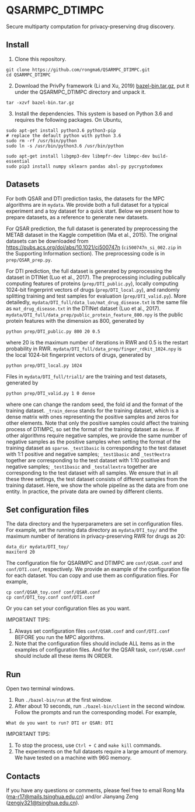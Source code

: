 # QSARMPC_DTIMPC
Secure multiparty computation for privacy-preserving drug discovery.


## Install

1. Clone this repository.

```shell
git clone https://github.com/rongma6/QSARMPC_DTIMPC.git
cd QSARMPC_DTIMPC
```

2. Download the PrivPy framework (Li and Xu, 2019) [bazel-bin.tar.gz](https://drive.google.com/file/d/1b0T1Kz-bY8MF8hl3pHXHifgN3PiFnt1F/view?usp=sharing), put it under the QSARMPC_DTIMPC directory and unpack it.

```shell
tar -xzvf bazel-bin.tar.gz
```

3. Install the dependencies. This system is based on Python 3.6 and requires the following packages. On Ubuntu, 

```shell
sudo apt-get install python3.6 python3-pip
# replace the default python with python 3.6
sudo rm -rf /usr/bin/python
sudo ln -s /usr/bin/python3.6 /usr/bin/python

sudo apt-get install libgmp3-dev libmpfr-dev libmpc-dev build-essential
sudo pip3 install numpy sklearn pandas absl-py pycryptodomex
```

## Datasets
For both QSAR and DTI prediction tasks, the datasets for the MPC algorithms are in `mydata`. We provide both a full dataset for a typical experiment and a toy dataset for a quick start. Below we present how to prepare datasets, as a reference to generate new datasets. 

For QSAR prediction, the full dataset is generated by preprocessing the METAB dataset in the Kaggle competition (Ma et al., 2015). The original datasets can be downloaded from https://pubs.acs.org/doi/abs/10.1021/ci500747n (`ci500747n_si_002.zip` in the Supporting Information section). The preprocessing code is in `prep/QSAR_prep.py`. 

For DTI prediction, the full dataset is generated by preprocessing the dataset in DTINet (Luo et al., 2017). The preprocessing including publically computing features of proteins (`prep/DTI_public.py`), locally computing 1024-bit fingerprint vectors of drugs (`prep/DTI_local.py`), and randomly splitting training and test samples for evaluation (`prep/DTI_valid.py`). 
More detailedly, `mydata/DTI_full/data_luo/mat_drug_disease.txt` is the same file as `mat_drug_disease.txt` in the DTINet dataset (Luo et al., 2017). 
`mydata/DTI_full/data_prep/public_protein_feature_800.npy` is the public protein features with the dimension as 800, generated by
```shell
python prep/DTI_public.py 800 20 0.5
```
where 20 is the maximum number of iterations in RWR and 0.5 is the restart probability in RWR.
`mydata/DTI_full/data_prep/finger_rdkit_1024.npy` is the local 1024-bit fingerprint vectors of drugs, generated by
```shell
python prep/DTI_local.py 1024
```
Files in `mydata/DTI_full/trial1/` are the training and test datasets, generated by 
```shell
python prep/DTI_valid.py 1 0 dense
```
where one can change the random seed, the fold id and the format of the training dataset. `_train_dense` stands for the training dataset, which is a dense matrix with ones representing the positive samples and zeros for other elements. Note that only the positive samples could affect the training process of DTIMPC, so set the format of the training dataset as `dense`. If other algorithms require negative samples, we provide the same number of negative samples as the positive samples when setting the format of the training dataset as `sparse`. `_test1basic` is corresponding to the test dataset with 1:1 positive and negative samples; `_test1basic` and `_test9extra` together are corresponding to the test dataset with 1:10 positive and negative samples; `_test1basic` and `_testallextra` together are corresponding to the test dataset with all samples. We ensure that in all these three settings, the test dataset consists of different samples from the training dataset. 
Here, we show the whole pipeline as the data are from one entity. In practice, the private data are owned by different clients. 

## Set configuration files
The data directory and the hyperparameters are set in configuration files. For example, set the running data directory as `mydata/DTI_toy/` and the maximum number of iterations in privacy-preserving RWR for drugs as 20:
```
data_dir mydata/DTI_toy/
maxiterd 20
```

The configuration file for QSARMPC and DTIMPC are `conf/QSAR.conf` and `conf/DTI.conf`, respectively. We provide an example of the configuration file for each dataset. You can copy and use them as configuration files. For example, 

```shell
cp conf/QSAR_toy.conf conf/QSAR.conf
cp conf/DTI_toy.conf conf/DTI.conf
```

Or you can set your configuration files as you want. 

IMPORTANT TIPS: 
1. Always set configuration files `conf/QSAR.conf` and `conf/DTI.conf` BEFORE you run the MPC algorithms. 
2. Note that the configuration files should include ALL items as in the examples of configuration files. And for the QSAR task, `conf/QSAR.conf` should include all these items IN ORDER.

## Run

Open two terminal windows. 

1. Run `./bazel-bin/run` at the first window. 
2. After about 10 seconds, run `./bazel-bin/client` in the second window. Follow the prompts and run the corresponding model. For example,

```
What do you want to run? DTI or QSAR: DTI
```

IMPORTANT TIPS: 
1. To stop the process, use `Ctrl + C`  and  `make kill` commands. 
2. The experiments on the full datasets require a large amount of memory. We have tested on a machine with 96G memory. 

## Contacts
If you have any questions or comments, please feel free to email Rong Ma (ma-r17@mails.tsinghua.edu.cn) and/or Jianyang Zeng (zengjy321@tsinghua.edu.cn).
